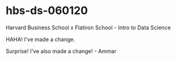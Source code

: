 # hbs-ds-060120
Harvard Business School x Flatiron School - Intro to Data Science

HAHA! I've made a change.

Surprise! I've also made a change! - Ammar

